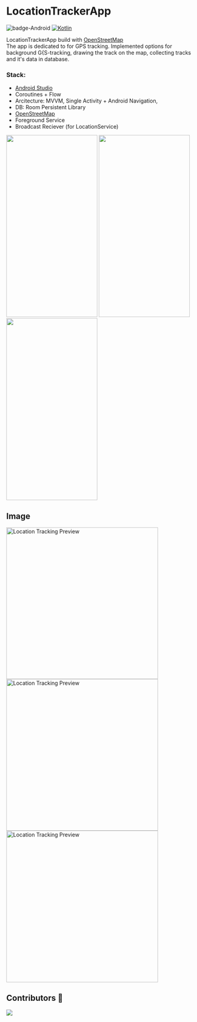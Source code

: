 # LocationTrackerApp
![badge-Android](https://img.shields.io/badge/Platform-Android-brightgreen?logo=android)
[![Kotlin](https://img.shields.io/badge/Kotlin-1.9.0-blue.svg?style=flat&logo=kotlin)](https://kotlinlang.org)

LocationTrackerApp build with [OpenStreetMap](https://www.openstreetmap.org/) <br>
The app is dedicated to for GPS tracking.
Implemented options for background G{S-tracking, drawing the track on the map, collecting tracks and it's data in database.
<br>
### Stack: 
- [Android Studio](https://developer.android.com/studio/intro)
- Coroutines + Flow
- Arcitecture: MVVM, Single Activity + Android Navigation,
- DB: Room Persistent Library
- [OpenStreetMap](https://www.openstreetmap.org/)
- Foreground Service
- Broadcast Reciever (for LocationService)

<img src="./screenshots/001.gif" width="240" height="480">    <img src="./screenshots/004.gif" width="240" height="480">    
<img src="./screenshots/003.gif" width="240" height="480">

## Image
<img src="https://github.com/parthnaath/LocationTrackerApp/blob/bf8690532da41f603a7e4ef4becbf2e32801c450/locations-screenshot.jpg?raw=true" width="400" alt="Location Tracking Preview"> <img src="https://github.com/parthnaath/LocationTrackerApp/blob/65f00508582f9984076f09a53b86814885866696/save-records.jpg?raw=true" width="400" alt="Location Tracking Preview"> 
<img src="https://github.com/parthnaath/LocationTrackerApp/blob/21215d9a033cc63780fcf732263be3b9cf3885c8/Update.jpg?raw=true" width="400" alt="Location Tracking Preview"> 

## Contributors 📢

<a href="https://github.com/parthnaath/LocationTrackerApp">
    <img src="https://avatars.githubusercontent.com/u/130292245?s=48&v=4"/>
</a>


